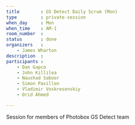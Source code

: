 ```yaml
---
title        : GS Detect Daily Scrum (Mon)
type         : private-session
when_day     : Mon
when_time    : AM-1
room_number  :
status       : done
organizers   :
    - James Wharton
description  :
participants :
    - Dan Gapco
    - John Killilea
    - Naushad Saboor
    - Simon Pavillon
    - Vladimir Voskresenskiy
    - Orid Ahmed

---
```



Session for members of Photobox GS Detect team
